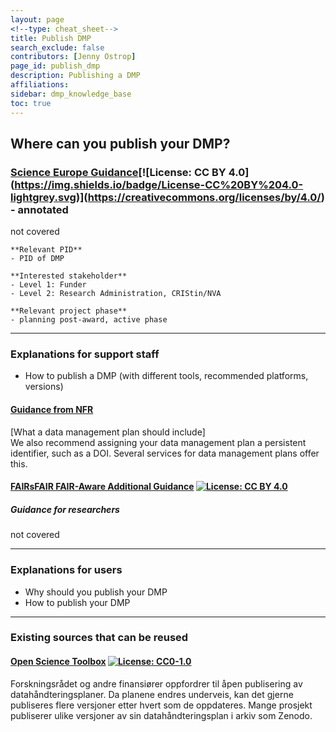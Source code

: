 ```yaml
---
layout: page
<!--type: cheat_sheet-->
title: Publish DMP
search_exclude: false
contributors: [Jenny Ostrop]
page_id: publish_dmp
description: Publishing a DMP
affiliations: 
sidebar: dmp_knowledge_base
toc: true
---
```


## Where can you publish your DMP?

<!--key information-->
### [Science Europe Guidance](https://doi.org/10.5281/zenodo.4915862 "Science Europe. (2021). Practical Guide to the International Alignment of Research Data Management - Extended Edition. https://doi.org/10.5281/zenodo.4915862")[![License: CC BY 4.0](https://img.shields.io/badge/License-CC%20BY%204.0-lightgrey.svg)](https://creativecommons.org/licenses/by/4.0/) - annotated
not covered

```
**Relevant PID**
- PID of DMP

**Interested stakeholder**
- Level 1: Funder
- Level 2: Research Administration, CRIStin/NVA

**Relevant project phase**
- planning post-award, active phase
```


---
<!--additional explanations-->
### Explanations for support staff
- How to publish a DMP (with different tools, recommended platforms, versions)

#### [Guidance from NFR](https://www.forskningsradet.no/en/research-policy-strategy/open-science/research-data/)
[What a data management plan should include]\
We also recommend assigning your data management plan a persistent identifier, such as a DOI. Several services for data management plans offer this.

#### [FAIRsFAIR FAIR-Aware Additional Guidance](https://doi.org/10.5281/zenodo.6088215) [![License: CC BY 4.0](https://img.shields.io/badge/License-CC_BY_4.0-lightgrey.svg)](https://creativecommons.org/licenses/by/4.0/)

##### Guidance for researchers
not covered

---
<!--additional explanations - only keywords-->
### Explanations for users
- Why should you publish your DMP
- How to publish your DMP

---
<!--recycling possible?-->
### Existing sources that can be reused

#### [Open Science Toolbox](http://openscience.prototyp.io/node/56) [![License: CC0-1.0](https://img.shields.io/badge/License-CC0_1.0-lightgrey.svg)](http://creativecommons.org/publicdomain/zero/1.0/)
Forskningsrådet og andre finansiører oppfordrer til åpen publisering av datahåndteringsplaner. Da planene endres underveis, kan det gjerne publiseres flere versjoner etter hvert som de oppdateres. Mange prosjekt publiserer ulike versjoner av sin datahåndteringsplan i arkiv som Zenodo.
